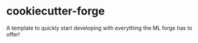 # cookiecutter-forge
A template to quickly start developing with everything the ML forge has to offer!
